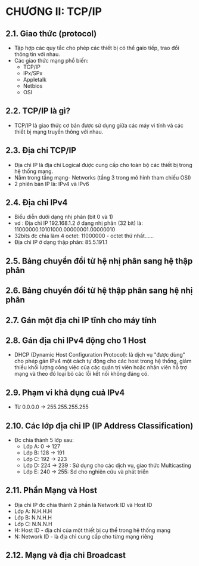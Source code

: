 # CHƯƠNG II: TCP/IP
## 2.1. Giao thức (protocol)
- Tập hợp các quy tắc cho phép các thiết bị có thể gaio tiếp, trao đổi thông tin với nhau.
- Các giao thức mạng phổ biến: 
   <ul>
   <li> TCP/IP
   <li> IPx/SPx
   <li> Appletalk
   <li> Netbios
   <li> OSI
   </ul>
## 2.2. TCP/IP là gì?
- TCP/IP là giao thức cơ bản được sử dụng giữa các máy vi tính và các thiết bị mạng truyền thông với nhau.
## 2.3. Địa chỉ TCP/IP
- Địa chỉ IP là địa chỉ Logical được cung cấp cho toàn bộ các thiết bị trong hệ thống mạng.
- Nằm trong tầng mạng- Networks (tầng 3 trong mô hình tham chiếu OSI)
- 2 phiên bản IP là: IPv4 và IPv6
## 2.4. Địa chỉ IPv4
- Biểu diễn dưới dạng nhị phân (bit 0 và 1)
- vd : Địa chỉ IP 192.168.1.2 ở dạng nhị phân (32 bit) là: 11000000.10101000.00000001.00000010
- 32bits đc chia làm 4 octet: 11000000 - octet thứ nhất......
- Địa chỉ IP ở dạng thập phân: 85.5.191.1
## 2.5. Bảng chuyển đổi từ hệ nhị phân sang hệ thập phân
## 2.6. Bảng chuyển đổi từ hệ thập phân sang hệ nhị phân
## 2.7. Gán một địa chỉ IP tĩnh cho máy tính
## 2.8. Gán địa chỉ IPv4 động cho 1 Host
- DHCP (Dynamic Host Configuration Protocol): là dịch vụ "được dùng" cho phép gán IPv4 một cách tự động cho các host trong hệ thống, giảm thiểu khối lượng công việc của các quản trị viên hoặc nhân viên hỗ trợ mạng và theo đó loại bỏ các lỗi kết nối không đáng có.
## 2.9. Phạm vi khả dụng cuả IPv4
- Từ 0.0.0.0 -> 255.255.255.255
## 2.10. Các lớp địa chỉ IP (IP Address Classification)
- Đc chia thành 5 lớp sau:
  <ul>
  <li> Lớp A: 0 -> 127
  <li> Lớp B: 128 -> 191
  <li> Lớp C: 192 -> 223
  <li> Lớp D: 224 -> 239 : Sử dụng cho các dịch vụ, giao thức Multicasting
  <li> Lớp E: 240 -> 255: Sd cho nghiên cứu và phát triển
  </ul>
## 2.11. Phần Mạng và Host
- Địa chỉ IP đc chia thành 2 phần là Network ID và Host ID
- Lớp A: N.H.H.H
- Lớp B: N.N.H.H
- Lớp C: N.N.N.H
- H: Host ID - địa chỉ của một thiết bị cụ thể trong hệ thống mạng
- N: Network ID - là địa chỉ cung cấp cho từng mạng riêng
## 2.12. Mạng và địa chỉ Broadcast


